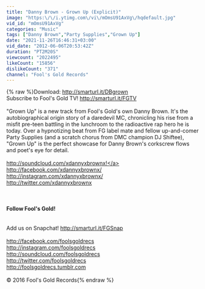 ```yaml
---
title: "Danny Brown - Grown Up (Explicit)"
image: "https:\/\/i.ytimg.com\/vi\/mOmsU91AxVg\/hqdefault.jpg"
vid_id: "mOmsU91AxVg"
categories: "Music"
tags: ["Danny Brown","Party Supplies","Grown Up"]
date: "2021-11-26T16:46:31+03:00"
vid_date: "2012-06-06T20:53:42Z"
duration: "PT2M20S"
viewcount: "2022495"
likeCount: "15856"
dislikeCount: "371"
channel: "Fool's Gold Records"
---
```

{% raw %}Download: <a rel="nofollow" target="blank" href="http://smarturl.it/DBgrown">http://smarturl.it/DBgrown</a><br />Subscribe to Fool's Gold TV! <a rel="nofollow" target="blank" href="http://smarturl.it/FGTV">http://smarturl.it/FGTV</a><br /><br />&quot;Grown Up&quot; is a new track from Fool's Gold's own Danny Brown. It's the autobiographical origin story of a daredevil MC, chronicling his rise from a misfit pre-teen battling in the lunchroom to the radioactive rap hero he is today. Over a hypnotizing beat from FG label mate and fellow up-and-comer Party Supplies (and a scratch chorus from DMC champion DJ Shiftee), &quot;Grown Up&quot; is the perfect showcase for Danny Brown's corkscrew flows and poet's eye for detail.<br /><br /><a rel="nofollow" target="blank" href="http://soundcloud.com/xdannyxbrownx!">http://soundcloud.com/xdannyxbrownx!</a><br /><a rel="nofollow" target="blank" href="http://facebook.com/xdannyxbrownx/">http://facebook.com/xdannyxbrownx/</a><br /><a rel="nofollow" target="blank" href="http://instagram.com/xdannyxbrownx/">http://instagram.com/xdannyxbrownx/</a><br /><a rel="nofollow" target="blank" href="http://twitter.com/xdannyxbrownx">http://twitter.com/xdannyxbrownx</a><br /><br />______________________<br /><br />Follow Fool's Gold!<br />______________________<br /><br />Add us on Snapchat! <a rel="nofollow" target="blank" href="http://smarturl.it/FGSnap">http://smarturl.it/FGSnap</a><br /><br /><a rel="nofollow" target="blank" href="http://facebook.com/foolsgoldrecs">http://facebook.com/foolsgoldrecs</a><br /><a rel="nofollow" target="blank" href="http://instagram.com/foolsgoldrecs">http://instagram.com/foolsgoldrecs</a><br /><a rel="nofollow" target="blank" href="http://soundcloud.com/foolsgoldrecs">http://soundcloud.com/foolsgoldrecs</a><br /><a rel="nofollow" target="blank" href="http://twitter.com/foolsgoldrecs">http://twitter.com/foolsgoldrecs</a><br /><a rel="nofollow" target="blank" href="http://foolsgoldrecs.tumblr.com">http://foolsgoldrecs.tumblr.com</a><br /><br />© 2016 Fool's Gold Records{% endraw %}
